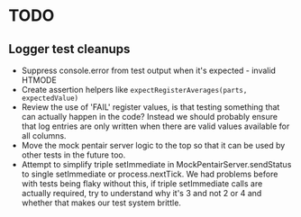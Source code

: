 # TODO

## Logger test cleanups
- Suppress console.error from test output when it's expected - invalid HTMODE
- Create assertion helpers like `expectRegisterAverages(parts, expectedValue)`
- Review the use of 'FAIL' register values, is that testing something that can actually happen in the code? Instead we should probably ensure that log entries are only written when there are valid values available for all columns.
- Move the mock pentair server logic to the top so that it can be used by other tests in the future too.
- Attempt to simplify triple setImmediate in MockPentairServer.sendStatus to single setImmediate or process.nextTick. We had problems before with tests being flaky without this, if triple setImmediate calls are actually required, try to understand why it's 3 and not 2 or 4 and whether that makes our test system brittle.
